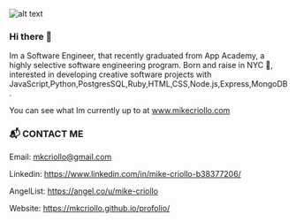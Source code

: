 ![alt text](https://export-download.canva.com/hnUss/DAEhj8hnUss/15/0/0001-2970529993.jpg?X-Amz-Algorithm=AWS4-HMAC-SHA256&X-Amz-Credential=AKIAJHKNGJLC2J7OGJ6Q%2F20210615%2Fus-east-1%2Fs3%2Faws4_request&X-Amz-Date=20210615T175402Z&X-Amz-Expires=83122&X-Amz-Signature=933900e8f9428a7928d107d0e893b3e6012d81cccc784a980e15f7755ca2fb14&X-Amz-SignedHeaders=host&response-content-disposition=attachment%3B%20filename%2A%3DUTF-8%27%27Blue%2520and%2520Yellow%2520Technology%2520LinkedIn%2520Banner.jpg&response-expires=Wed%2C%2016%20Jun%202021%2016%3A59%3A24%20GMT)

### Hi there 👋

Im a Software Engineer, that recently graduated from App Academy, a highly selective software engineering program. Born and raise in NYC 🗽, interested in developing creative software projects with JavaScript,Python,PostgresSQL,Ruby,HTML,CSS,Node.js,Express,MongoDB.

You can see what Im currently up to at www.mikecriollo.com

### 📬  CONTACT ME

Email: mkcriollo@gmail.com

Linkedin: https://www.linkedin.com/in/mike-criollo-b38377206/

AngelList: https://angel.co/u/mike-criollo

Website: https://mkcriollo.github.io/profolio/

<!--
**mkcriollo/mkcriollo** is a ✨ _special_ ✨ repository because its `README.md` (this file) appears on your GitHub profile.

Here are some ideas to get you started:

- 🔭 I’m currently working on ...
- 🌱 I’m currently learning ...
- 👯 I’m looking to collaborate on ...
- 🤔 I’m looking for help with ...
- 💬 Ask me about ...
- 📫 How to reach me: ...
- 😄 Pronouns: ...
- ⚡ Fun fact: ...
-->
